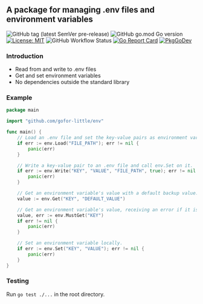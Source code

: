 ## A package for managing .env files and environment variables

![GitHub tag (latest SemVer pre-release)](https://img.shields.io/github/v/tag/gofor-little/env?include_prereleases)
![GitHub go.mod Go version](https://img.shields.io/github/go-mod/go-version/gofor-little/env)
[![License: MIT](https://img.shields.io/badge/License-MIT-yellow.svg)](https://raw.githubusercontent.com/gofor-little/env/main/LICENSE)
![GitHub Workflow Status](https://img.shields.io/github/workflow/status/gofor-little/env/Go)
[![Go Report Card](https://goreportcard.com/badge/github.com/gofor-little/env)](https://goreportcard.com/report/github.com/gofor-little/env)
[![PkgGoDev](https://pkg.go.dev/badge/github.com/gofor-little/env)](https://pkg.go.dev/github.com/gofor-little/env)

### Introduction
* Read from and write to .env files
* Get and set environment variables
* No dependencies outside the standard library

### Example
```go
package main

import "github.com/gofor-little/env"

func main() {
	// Load an .env file and set the key-value pairs as environment variables.
	if err := env.Load("FILE_PATH"); err != nil {
		panic(err)
	}

	// Write a key-value pair to an .env file and call env.Set on it.
	if err := env.Write("KEY", "VALUE", "FILE_PATH", true); err != nil {
		panic(err)
	}

	// Get an environment variable's value with a default backup value.
	value := env.Get("KEY", "DEFAULT_VALUE")

	// Get an environment variable's value, receiving an error if it is not set or is empty.
	value, err := env.MustGet("KEY")
	if err != nil {
		panic(err)
	}

	// Set an environment variable locally.
	if err := env.Set("KEY", "VALUE"); err != nil {
		panic(err)
	}
}
```

### Testing
Run ```go test ./...``` in the root directory.
